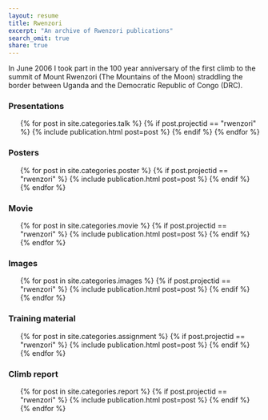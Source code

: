 ```yaml
---
layout: resume
title: Rwenzori
excerpt: "An archive of Rwenzori publications"
search_omit: true
share: true
---
```


In June 2006 I took part in the 100 year anniversary of the first climb to the summit of Mount Rwenzori (The Mountains of the Moon) straddling the border between Uganda and the Democratic Republic of Congo (DRC).

### Presentations

<ul class="post-list">
{% for post in site.categories.talk %}
  {% if post.projectid == "rwenzori" %}
    {% include publication.html post=post %}
  {% endif %}
{% endfor %}
</ul>

### Posters

<ul class="post-list">
{% for post in site.categories.poster %}
  {% if post.projectid == "rwenzori" %}
    {% include publication.html post=post %}
  {% endif %}
{% endfor %}
</ul>

### Movie

<ul class="post-list">
{% for post in site.categories.movie %}
  {% if post.projectid == "rwenzori" %}
    {% include publication.html post=post %}
  {% endif %}
{% endfor %}
</ul>

### Images

<ul class="post-list">
{% for post in site.categories.images %}
  {% if post.projectid == "rwenzori" %}
    {% include publication.html post=post %}
  {% endif %}
{% endfor %}
</ul>

### Training material

<ul class="post-list">
{% for post in site.categories.assignment %}
  {% if post.projectid == "rwenzori" %}
    {% include publication.html post=post %}
  {% endif %}
{% endfor %}
</ul>

### Climb report

<ul class="post-list">
{% for post in site.categories.report %}
  {% if post.projectid == "rwenzori" %}
    {% include publication.html post=post %}
  {% endif %}
{% endfor %}
</ul>
